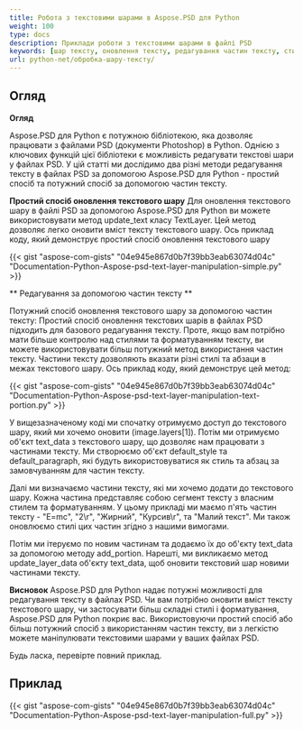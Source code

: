 ```yaml
---
title: Робота з текстовими шарами в Aspose.PSD для Python
weight: 100
type: docs
description: Приклади роботи з текстовими шарами в файлі PSD
keywords: [шар тексту, оновлення тексту, редагування частин тексту, стиль тексту, абзац тексту, psd api, python, зразок коду]
url: python-net/обробка-шару-тексту/
---
```


## **Огляд**

**Огляд**

Aspose.PSD для Python є потужною бібліотекою, яка дозволяє працювати з файлами PSD (документи Photoshop) в Python. Однією з ключових функцій цієї бібліотеки є можливість редагувати текстові шари у файлах PSD. У цій статті ми дослідимо два різні методи редагування тексту в файлах PSD за допомогою Aspose.PSD для Python - простий спосіб та потужний спосіб за допомогою частин тексту.

**Простий спосіб оновлення текстового шару**
Для оновлення текстового шару в файлі PSD за допомогою Aspose.PSD для Python ви можете використовувати метод update_text класу TextLayer. Цей метод дозволяє легко оновити вміст тексту текстового шару. Ось приклад коду, який демонструє простий спосіб оновлення текстового шару

{{< gist "aspose-com-gists" "04e945e867d0b7f39bb3eab63074d04c" "Documentation-Python-Aspose-psd-text-layer-manipulation-simple.py" >}}

** Редагування за допомогою частин тексту **

Потужний спосіб оновлення текстового шару за допомогою частин тексту: Простий спосіб оновлення текстових шарів в файлах PSD підходить для базового редагування тексту. Проте, якщо вам потрібно мати більше контролю над стилями та форматуванням тексту, ви можете використовувати більш потужний метод використання частин тексту. Частини тексту дозволяють вказати різні стилі та абзаци в межах текстового шару. Ось приклад коду, який демонструє цей метод:

{{< gist "aspose-com-gists" "04e945e867d0b7f39bb3eab63074d04c" "Documentation-Python-Aspose-psd-text-layer-manipulation-text-portion.py" >}}

У вищезазначеному коді ми спочатку отримуємо доступ до текстового шару, який ми хочемо оновити (image.layers[1]). Потім ми отримуємо об'єкт text_data з текстового шару, що дозволяє нам працювати з частинами тексту. Ми створюємо об'єкт default_style та default_paragraph, які будуть використовуватися як стиль та абзац за замовчуванням для частин тексту.

Далі ми визначаємо частини тексту, які ми хочемо додати до текстового шару. Кожна частина представляє собою сегмент тексту з власним стилем та форматуванням. У цьому прикладі ми маємо п'ять частин тексту - "E=mc", "2\r", "Жирний", "Курсив\r", та "Малий текст". Ми також оновлюємо стилі цих частин згідно з нашими вимогами.

Потім ми ітеруємо по новим частинам та додаємо їх до об'єкту text_data за допомогою методу add_portion. Нарешті, ми викликаємо метод update_layer_data об'єкту text_data, щоб оновити текстовий шар новими частинами тексту.

**Висновок**
Aspose.PSD для Python надає потужні можливості для редагування тексту в файлах PSD. Чи вам потрібно оновити вміст тексту текстового шару, чи застосувати більш складні стилі і форматування, Aspose.PSD для Python покриє вас. Використовуючи простий спосіб або більш потужний спосіб з використанням частин тексту, ви з легкістю можете маніпулювати текстовими шарами у ваших файлах PSD.

Будь ласка, перевірте повний приклад.

## **Приклад**
{{< gist "aspose-com-gists" "04e945e867d0b7f39bb3eab63074d04c" "Documentation-Python-Aspose-psd-text-layer-manipulation-full.py" >}}

